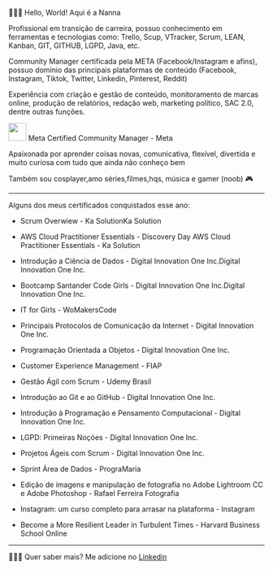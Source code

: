 👩🏻‍💻 Hello, World! Aqui é a Nanna

Profissional em transição de carreira, possuo conhecimento em ferramentas e tecnologias como: Trello, Scup, VTracker, Scrum, LEAN, Kanban, GIT, GITHUB, LGPD, Java, etc. 

Community Manager certificada pela META (Facebook/Instagram e afins), possuo domínio das principais plataformas de conteúdo (Facebook, Instagram, Tiktok, Twitter, Linkedin, Pinterest, Reddit)

Experiência com criação e gestão de conteúdo, monitoramento de marcas online, produção de relatórios, redação web, marketing político, SAC 2.0, dentre outras funções.

<img src="https://w7.pngwing.com/pngs/859/319/png-transparent-professional-certification-academic-certificate-continuing-education-unit-school-text-smiley-academic-certificate.png" alt="" width="35" height="35"> Meta Certified Community Manager - Meta

Apaixonada por aprender coisas novas, comunicativa, flexível, divertida e muito curiosa com tudo que ainda não conheço bem

Também sou cosplayer,amo séries,filmes,hqs, música e gamer (noob) 🎮
________________________________________________________________________________________________________________________________________________________
Alguns dos meus certificados conquistados esse ano: 

 - Scrum Overwiew - Ka SolutionKa Solution

- AWS Cloud Practitioner Essentials - Discovery Day AWS Cloud Practitioner Essentials - Ka Solution

- Introdução a Ciência de Dados - Digital Innovation One Inc.Digital Innovation One Inc.

- Bootcamp Santander Code Girls - Digital Innovation One Inc.Digital Innovation One Inc.

- IT for Girls - WoMakersCode 

- Principais Protocolos de Comunicação da Internet - Digital Innovation One Inc.

- Programação Orientada a Objetos - Digital Innovation One Inc.

- Customer Experience Management - FIAP 

- Gestão Ágil com Scrum - Udemy Brasil

- Introdução ao Git e ao GitHub - Digital Innovation One Inc.

- Introdução à Programação e Pensamento Computacional - Digital Innovation One Inc.

- LGPD: Primeiras Noções - Digital Innovation One Inc.

- Projetos Ágeis com Scrum - Digital Innovation One Inc.

- Sprint Área de Dados - PrograMaria 

- Edição de imagens e manipulaçào de fotografia no Adobe Lightroom CC e Adobe Photoshop - Rafael Ferreira Fotografia

- Instagram: um curso completo para arrasar na plataforma - Instagram

- Become a More Resilient Leader in Turbulent Times - Harvard Business School Online

________________________________________________________________________________________________________________________________________________________
👩🏻‍🦰 Quer saber mais? Me adicione no  <a href="https://www.linkedin.com/in/nannabessa/">Linkedin</a>

<!---
nannabessa/nannabessa is a ✨ special ✨ repository because its `README.md` (this file) appears on your GitHub profile.
You can click the Preview link to take a look at your changes.
--->
